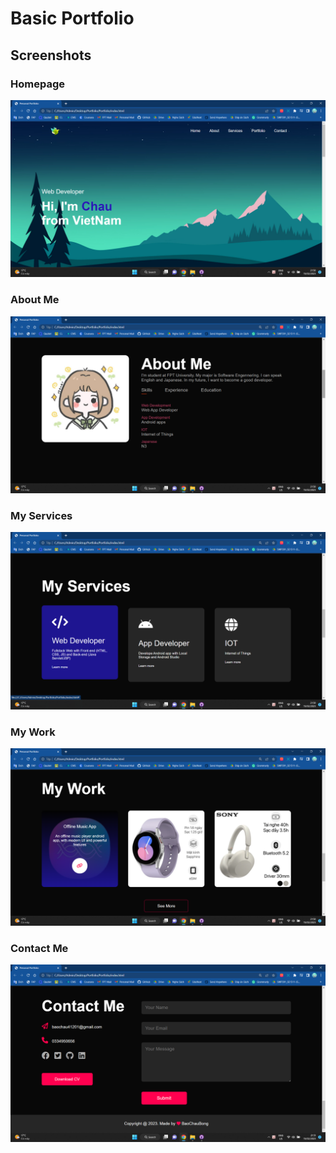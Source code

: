 # Basic Portfolio


## Screenshots

### Homepage
<img src="images/screenshots/Screenshot (2).png" /> 

### About Me
<img src="images/screenshots/Screenshot (3).png" /> 

### My Services
<img src="images/screenshots/Screenshot (4).png" /> 

### My Work
<img src="images/screenshots/Screenshot (5).png" /> 

### Contact Me
<img src="images/screenshots/Screenshot (6).png" /> 
